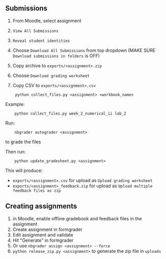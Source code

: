 

## Submissions
1. From Moodle, select assignment
2. `View All Submissions`
3. `Reveal student identities`
4. Choose `Download All Submissions` from top dropdown (MAKE SURE `Download submissions in folders` is OFF)
5. Copy archive to `exports/<assignment>.zip`
6. Choose `Download grading worksheet`
5. Copy CSV to `exports/<assignment>.csv`

        python collect_files.py <assignment> <workbook_name>

Example:

        python collect_files.py week_2_numerical_ii lab_2
    

Run:

        nbgrader autograder <assignment>

to grade the files

Then run:

        python update_gradesheet.py <assignment>

This will produce:
* `exports/<assignment>.csv` for upload as `Upload grading worksheet` 
* `exports/<assignment>_feedback.zip` for upload as `Upload multiple feedback files as zip`


## Creating assignments
1. in Moodle, enable offline gradebook and feedback files in the assignment
1. Create assignment in formgrader
2. Edit assignment and validate
3. Hit "Generate" in formgrader
4. Or use `nbgrader assign <assignment> --force`
5. `python release_zip.py <assignment>` to generate the zip file in `uploads`



